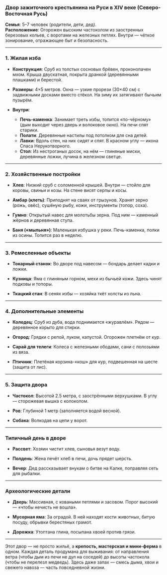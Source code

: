 ### Двор зажиточного крестьянина на Руси в XIV веке (Северо-Восточная Русь)

**Семья**: 5–7 человек (родители, дети, дед).  
**Расположение**: Огорожен высоким частоколом из заостренных березовых кольев, с воротами на железных петлях. Внутри — чёткое зонирование, отражающее быт и безопасность.

---

### **1. Жилая изба**

- **Конструкция**: Сруб из толстых сосновых брёвен, проконопачен мхом. Крыша двускатная, покрыта дранкой (деревянными плашками) и берестой.
    
- **Размеры**: 4×5 метров. Окна — узкие прорези (30×40 см) с задвижными досками вместо стёкол. На зиму их затягивают бычьим пузырём.
    
- **Внутри**:
    
    - **Печь-каменка**: Занимает треть избы, топится «по-чёрному» (дым выходит через дверь и волоковое окно). На печи спят старики.
    - **Полати**: Деревянные настилы под потолком для сна детей.
    - **Лавки**: Вдоль стен, на них сидят и спят. В красном углу — икона Спаса Нерукотворного.
    - **Стол**: Из нестроганых досок, на нём — глиняные миски, деревянные ложки, лучина в железном светце.

---

### **2. Хозяйственные постройки**

- **Хлев**: Низкий сруб с соломенной крышей. Внутри — стойло для коровы, свиньи и козы. На стене висят серпы и косы.
    
- **Амбар (клеть)**: Приподнят на сваях от грызунов. Хранят зерно (рожь, овёс), сушёную рыбу, кожи, инструменты (топор, соха).
    
- **Гумно**: Открытый навес для молотьбы зерна. Под ним — каменный жёрнов и деревянная ступа.
    
- **Баня («мыльня»)**: Маленькая избушка у реки. Печь-каменка, полки из осины. Топится раз в неделю.
    

---

### **3. Ремесленные объекты**

- **Токарный станок**: Во дворе под навесом — бондарь делает кадки и ложки.
    
- **Кузница**: Яма с глиняным горном, мехи из бычьей кожи. Здесь чинят подковы и топоры.
    
- **Ткацкий стан**: В сенях избы — хозяйка ткёт холсты из льна.
    

---

### **4. Дополнительные элементы**

- **Колодец**: Сруб из дуба, вода поднимается «журавлём». Рядом — деревянное корыто для стирки.
    
- **Огород**: Грядки с репой, луком, капустой. Огорожен плетнём от кур.
    
- **Сарай для телеги**: Колеса с железными ободами, сани с полозьями из вяза.
    
- **Птичник**: Плетёная корзина-«кош» для кур, подвешенная на шесте (защита от лис).
    

---

### **5. Защита двора**

- **Частокол**: Высотой 2.5 метра, с заострёнными верхушками. В углу — сторожевая вышка с колоколом.
    
- **Ров**: Глубиной 1 метр (заполняется водой весной).
    
- **Собака**: Волкодав на цепи у ворот.
    

---

### **Типичный день в дворе**

- **Рассвет**: Хозяин чистит хлев, сыновья везут воду.
    
- **Полдень**: Жена печёт хлеб в печи, дочь прядет шерсть.
    
- **Вечер**: Дед рассказывает внукам о битве на Калке, поправляя сеть для рыбалки.
    

---

### **Археологические детали**

- **Дверь**: Массивная, с коваными петлями и засовом. Порог высокий — «чтобы нечисть не вошла».
    
- **Мусорная яма**: За оградой. В ней находят кости животных, битую посуду, обрывки берестяных грамот.
    
- **Дорожка**: Утоптана глина, посыпана хвоей против грязи.
    

---

Этот двор — не просто жильё, а **крепость, мастерская и мини-ферма** в одном. Каждая деталь продумана для выживания: от направления ветра (чтобы дым из печи не дул на соседей) до высоты частокола (чтобы не перелезл медведь). Здесь даже запах — смесь дыма, хвои и свежего навоза — часть повседневной жизни.